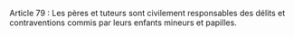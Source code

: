 Article 79 : Les pères et tuteurs sont civilement responsables des
délits et contraventions commis par leurs enfants mineurs et papilles.